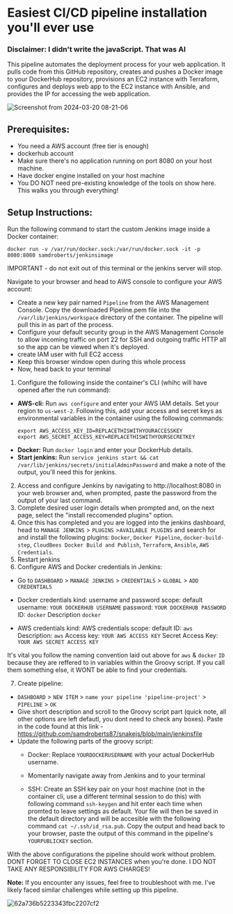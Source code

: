 # Easiest CI/CD pipeline installation you'll ever use
### Disclaimer: I didn't write the javaScript. That was AI

This pipeline automates the deployment process for your web application. It pulls code from this GitHub repository, creates and pushes a Docker image to your DockerHub repository, provisions an EC2 instance with Terraform, configures and deploys web app to the EC2 instance with Ansible, and provides the IP for accessing the web application.

![Screenshot from 2024-03-20 08-21-06](https://github.com/samdroberts87/snakejs/assets/127436118/0b35caf9-42b9-466b-8d52-0df3976d2620)



## Prerequisites:

- You need a AWS account (free tier is enough)
- dockerhub account
- Make sure there's no application running on port 8080 on your host machine.
- Have docker engine installed on your host machine
- You DO NOT need pre-existing knowledge of the tools on show here. This walks you through everything!

## Setup Instructions:

Run the following command to start the custom Jenkins image inside a Docker container:
```
docker run -v /var/run/docker.sock:/var/run/docker.sock -it -p 8080:8080 samdroberts/jenkinsimage
```
IMPORTANT - do not exit out of this terminal or the jenkins server will stop.

Navigate to your browser and head to AWS console to configure your AWS account:
- Create a new key pair named `Pipeline` from the AWS Management Console. Copy the downloaded Pipeline.pem file into the `/var/lib/jenkins/workspace` directory of the container. The pipeline will pull this in as part of the process.
- Configure your default security group in the AWS Management Console to allow incoming traffic on port 22 for SSH and outgoing traffic HTTP all so the app can be viewed when it's deployed.
- create IAM user with full EC2 access
- Keep this browser window open during this whole process
- Now, head back to your terminal

1. Configure the following inside the container's CLI (whihc will have opened after the run command):

- **AWS-cli:** Run ```aws configure``` and enter your AWS IAM details. Set your region to `us-west-2`. 
    Following this, add your access and secret keys as environmental variables in the container using the following commands:
  ```
  export AWS_ACCESS_KEY_ID=REPLACETHISWITHYOURACCESSKEY 
  export AWS_SECRET_ACCESS_KEY=REPLACETHISWITHYOURSECRETKEY
  ```
- **Docker:** Run ```docker login``` and enter your DockerHub details.
- **Start jenkins:** Run ```service jenkins start && cat /var/lib/jenkins/secrets/initialAdminPassword``` and make a note of the output, you'll need this for jenkins.

2. Access and configure Jenkins by navigating to http://localhost:8080 in your web browser and, when prompted, paste the password from the output of your last command.
3. Complete desired user login details when prompted and, on the next page, select the "install reccomended plugins" option.
4. Once this has completed and you are logged into the jenkins dashboard, head to `MANAGE JENKINS` > `PLUGINS` >`AVAILABLE PLUGINS` and search for and install the following plugins:
   `Docker`, `Docker Pipeline`, `docker-build-step`, `CloudBees Docker Build and Publish`, `Terraform`, `Ansible`, `AWS Credentials`.
5. Restart jenkins
6. Configure AWS and Docker credentials in Jenkins:
- Go to `DASHBOARD` > `MANAGE JENKINS` > `CREDENTIALS` > `GLOBAL` > `ADD CREDENTIALS`
- Docker credentials
      kind: username and password
      scope: default
      username: `YOUR DOCKERHUB USERNAME`
      password: `YOUR DOCKERHUB PASSWORD`
      ID: `docker`
      Description `docker`
  
- AWS credentials
      kind: AWS credentials
      scope: default
      ID: `aws`
      Description: `aws`
      Access key: `YOUR AWS ACCESS KEY`
      Secret Access Key: `YOUR AWS SECRET ACCESS KEY`        

It's vital you follow the naming convention laid out above for `aws` & `docker` `ID` because they are reffered to in variables within the Groovy script. If you call them something else, it WONT be able to find your credentials.

7. Create pipeline:
- `DASHBOARD` > `NEW ITEM` > `name your pipeline 'pipeline-project'` > `PIPELINE` > `OK`
- Give short description and scroll to the Groovy script part (quick note, all other options are left defautl, you dont need to check any boxes).
  Paste in the code found at this link - https://github.com/samdroberts87/snakejs/blob/main/jenkinsfile
- Update the following parts of the groovy script:
  - Docker: Replace `YOURDOCKERUSERNAME` with your actual DockerHub username.
  
  - Momentarily navigate away from Jenkins and to your terminal
  - SSH: Create an SSH key pair on your host machine (not in the container cli, use a different terminal session to do this) with following command ```ssh-keygen``` and hit enter each time when promted to leave settings as default. Your file will then be saved in the default directory and will be accesible with the following command ```cat ~/.ssh/id_rsa.pub```. Copy the output and head back to your browser, paste the output of this command in the pipeline's `YOURPUBLICKEY` section.

With the above configurations the pipeline should work without problem. 
DONT FORGET TO CLOSE EC2 INSTANCES when you're done. I DO NOT TAKE ANY RESPONSIBILITY FOR AWS CHARGES!

**Note:** If you encounter any issues, feel free to troubleshoot with me. I've likely faced similar challenges while setting up this pipeline.

![62a736b5223343fbc2207cf2](https://github.com/samdroberts87/snakejs/assets/127436118/e1639eef-b9e5-4ebc-9139-c965af421a01)
